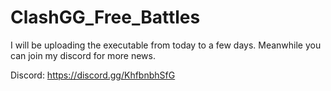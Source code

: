 # ClashGG_Free_Battles

I will be uploading the executable from today to a few days. Meanwhile you can join my discord for more news.

Discord: https://discord.gg/KhfbnbhSfG
